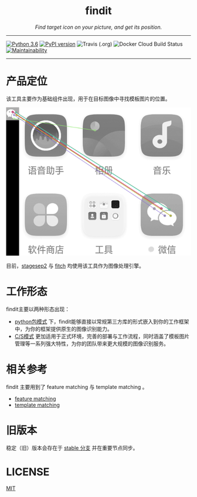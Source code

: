 <h1 align="center">findit</h1>
<p align="center">
    <em>Find target icon on your picture, and get its position.</em>
</p>

---

[![Python 3.6](https://img.shields.io/badge/python-3.6+-blue.svg)](https://www.python.org/downloads/release/python-360/)
[![PyPI version](https://badge.fury.io/py/findit.svg)](https://badge.fury.io/py/findit)
![Travis (.org)](https://img.shields.io/travis/williamfzc/findit.svg?label=Travis%20CI)
![Docker Cloud Build Status](https://img.shields.io/docker/cloud/build/williamfzc/findit.svg)
[![Maintainability](https://api.codeclimate.com/v1/badges/d824d06146383ef721c8/maintainability)](https://codeclimate.com/github/williamfzc/findit/maintainability)

---

# 产品定位

该工具主要作为基础组件出现，用于在目标图像中寻找模板图片的位置。

![feature_matching](../pics/feature_matching_sample.png)

目前，[stagesep2](https://github.com/williamfzc/stagesep2) 与 [fitch](https://github.com/williamfzc/fitch) 均使用该工具作为图像处理引擎。

# 工作形态

findit主要以两种形态出现：

- [python包模式](../usage/normal.md) 下，findit能够直接以常规第三方库的形式嵌入到你的工作框架中，为你的框架提供原生的图像识别能力。
- [C/S模式](../usage/client+server.md) 更加适用于正式环境，完善的部署与工作流程，同时涵盖了模板图片管理等一系列强大特性，为你的团队带来更大规模的图像识别服务。

# 相关参考

findit 主要用到了 feature matching 与 template matching 。

- [feature matching](https://docs.opencv.org/3.4/dc/dc3/tutorial_py_matcher.html)
- [template matching](https://opencv-python-tutroals.readthedocs.io/en/latest/py_tutorials/py_imgproc/py_template_matching/py_template_matching.html)

# 旧版本

稳定（旧）版本会存在于 [stable 分支](https://github.com/williamfzc/findit/tree/stable) 并在重要节点同步。

# LICENSE

[MIT](LICENSE)

